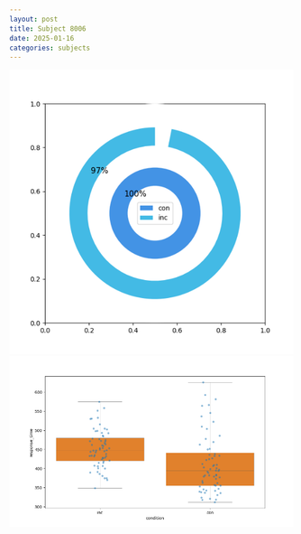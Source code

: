 ```yaml
---
layout: post
title: Subject 8006
date: 2025-01-16
categories: subjects
---
```


![](data/8006/run-22/8006_accuracy_by_condition.png)
![](data/8006/run-22/8006_rt.png)
